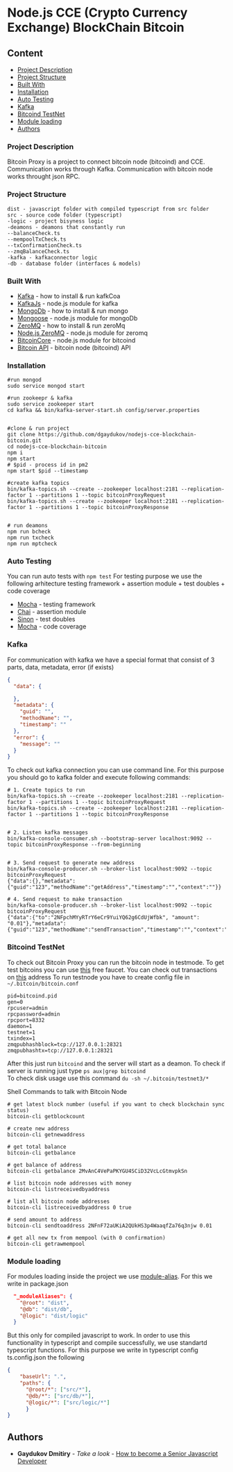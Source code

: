 # Node.js CCE (Crypto Currency Exchange) BlockChain Bitcoin 

## Content
* [Project Description](#project-description)
* [Project Structure](#project-structure)
* [Built With](#built-with)
* [Installation](#installation)
* [Auto Testing](#auto-testing)
* [Kafka](#kafka)
* [Bitcoind TestNet](#bitcoind-testnet)
* [Module loading](#module-loading)
* [Authors](#authors)

### Project Description
Bitcoin Proxy is a project to connect bitcoin node (bitcoind) and CCE. Communication works through Kafka. Communication with bitcoin node works
throught json RPC.

### Project Structure
```
dist - javascript folder with compiled typescript from src folder
src - source code folder (typescript)
-logic - project bisyness logic
-deamons - deamons that constantly run
--balanceCheck.ts
--mempoolTxCheck.ts
--txConfirmationCheck.ts
--zmqBalanceCheck.ts
-kafka - kafkaconnector logic
-db - database folder (interfaces & models)
```

### Built With

* [Kafka](https://kafka.apache.org/quickstart) - how to install & run kafkCoa
* [KafkaJs](https://www.npmjs.com/package/kafka-node) - node.js module for kafka
* [MongoDb](https://docs.mongodb.com/manual/tutorial/install-mongodb-on-ubuntu) - how to install & run mongo
* [Mongoose](https://www.npmjs.com/package/mongoose) - node.js module for mongoDb
* [ZeroMQ](http://zeromq.org) - how to install & run zeroMq
* [Node.js ZeroMQ](https://www.npmjs.com/package/zmq) - node.js module for zeromq
* [BitcoinCore](https://www.npmjs.com/package/bitcoin-core) - node.js module for bitcoind
* [Bitcoin API](https://en.bitcoin.it/wiki/Original_Bitcoin_client/API_calls_list) - bitcoin node (bitcoind) API

### Installation

```shell
#run mongod
sudo service mongod start

#run zookeepr & kafka
sudo service zookeeper start
cd kafka && bin/kafka-server-start.sh config/server.properties


#clone & run project
git clone https://github.com/dgaydukov/nodejs-cce-blockchain-bitcoin.git
cd nodejs-cce-blockchain-bitcoin
npm i
npm start
# $pid - process id in pm2
npm start $pid --timestamp

#create kafka topics
bin/kafka-topics.sh --create --zookeeper localhost:2181 --replication-factor 1 --partitions 1 --topic bitcoinProxyRequest
bin/kafka-topics.sh --create --zookeeper localhost:2181 --replication-factor 1 --partitions 1 --topic bitcoinProxyResponse


# run deamons
npm run bcheck
npm run txcheck
npm run mptcheck
```


### Auto Testing

You can run auto tests with `npm test`
For testing purpose we use the following arhitecture
testing framework + assertion module + test doubles + code coverage
* [Mocha](https://mochajs.org) - testing framework
* [Chai](http://www.chaijs.com) - assertion module
* [Sinon](http://sinonjs.org) - test doubles
* [Mocha](https://github.com/gotwarlost/istanbul) - code coverage



### Kafka

For communication with kafka we have a special format that consist of 3 parts, data, metadata, error (if exists)
```json
{
  "data": {

  },
  "metadata": {
    "guid": "",
    "methodName": "",
    "timestamp": ""
  },
  "error": {
    "message": ""
  }
}
```

To check out kafka connection you can use command line. For this purpose you should go to kafka folder and execute following commands:

```shell
# 1. Create topics to run
bin/kafka-topics.sh --create --zookeeper localhost:2181 --replication-factor 1 --partitions 1 --topic bitcoinProxyRequest
bin/kafka-topics.sh --create --zookeeper localhost:2181 --replication-factor 1 --partitions 1 --topic bitcoinProxyResponse


# 2. Listen kafka messages
bin/kafka-console-consumer.sh --bootstrap-server localhost:9092 --topic bitcoinProxyResponse --from-beginning


# 3. Send request to generate new address
bin/kafka-console-producer.sh --broker-list localhost:9092 --topic bitcoinProxyRequest
{"data":{},"metadata":{"guid":"123","methodName":"getAddress","timestamp":"","context":""}}

# 4. Send request to make transaction
bin/kafka-console-producer.sh --broker-list localhost:9092 --topic bitcoinProxyRequest
{"data":{"to":"2NFpchMYyRTrY6eCr9YuiYQ62g6CdUjWfbk", "amount": "0.01"},"metadata":{"guid":"123","methodName":"sendTransaction","timestamp":"","context":""}}
```



### Bitcoind TestNet

To check out Bitcoin Proxy you can run the bitcoin node in testmode.
To get test bitcoins you can use [this](https://testnet.manu.backend.hamburg/faucet) free faucet.
You can check out transactions on [this](https://live.blockcypher.com/btc-testnet/tx/7eabc95193683097315a3716e8c08131a38e8717e63ff0845450d98063862670) address
To run testnode you have to create config file in `~/.bitcoin/bitcoin.conf`
```
pid=bitcoind.pid
gen=0
rpcuser=admin
rpcpassword=admin
rpcport=8332
daemon=1
testnet=1
txindex=1
zmqpubhashblock=tcp://127.0.0.1:28321
zmqpubhashtx=tcp://127.0.0.1:28321
```
After this just run `bitcoind` and the server will start as a deamon. To check if server is running just type `ps aux|grep bitcoind`    
To check disk usage use this command `du -sh ~/.bitcoin/testnet3/*`

Shell Commands to talk with Bitcoin Node
```shell
# get latest block number (useful if you want to check blockchain sync status)
bitcoin-cli getblockcount

# create new address
bitcoin-cli getnewaddress

# get total balance
bitcoin-cli getbalance

# get balance of address
bitcoin-cli getbalance 2MvAnC4VePaPKYGU4SCiD32VcLcGtmvpkSn

# list bitcoin node addresses with money
bitcoin-cli listreceivedbyaddress 

# list all bitcoin node addresses
bitcoin-cli listreceivedbyaddress 0 true 

# send amount to address
bitcoin-cli sendtoaddress 2NFnF72aUKiA2QUkHS3p4WaaqfZa76q3njw 0.01

# get all new tx from mempool (with 0 confirmation)
bitcoin-cli getrawmempool
```



### Module loading

For modules loading inside the project we use [module-alias](https://www.npmjs.com/package/module-alias). For this we write in package.json
```json
  "_moduleAliases": {
    "@root": "dist",
    "@db": "dist/db",
    "@logic": "dist/logic"
  }
```
But this only for compiled javascript to work. In order to use this functionality in typescript and compile successfully, we use standartd
typescript functions. For this purpose we write in typescript config ts.config.json the following
```json
{
    "baseUrl": ".",
    "paths": {
      "@root/*": ["src/*"],
      "@db/*": ["src/db/*"],
      "@logic/*": ["src/logic/*"]
      }
}
```



## Authors

* **Gaydukov Dmitiry** - *Take a look* - [How to become a Senior Javascript Developer](https://github.com/dgaydukov/how-to-become-a-senior-js-developer)


